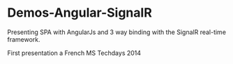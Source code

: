 Demos-Angular-SignalR
=====================

Presenting SPA with AngularJs and 3 way binding with the SignalR real-time framework.

First presentation a French MS Techdays 2014 

